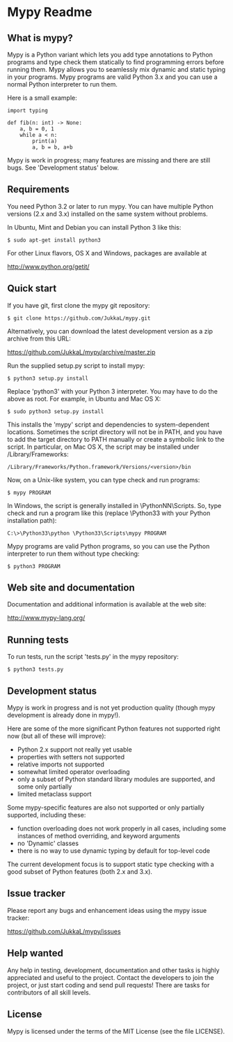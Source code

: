 Mypy Readme
===========


What is mypy?
-------------

Mypy is a Python variant which lets you add type annotations to Python
programs and type check them statically to find programming errors
before running them.  Mypy allows you to seamlessly mix dynamic and
static typing in your programs.  Mypy programs are valid Python 3.x
and you can use a normal Python interpreter to run them.

Here is a small example:

    import typing

    def fib(n: int) -> None:
        a, b = 0, 1
        while a < n:
            print(a)
            a, b = b, a+b

Mypy is work in progress; many features are missing and there are
still bugs.  See 'Development status' below.


Requirements
------------

You need Python 3.2 or later to run mypy.  You can have multiple Python
versions (2.x and 3.x) installed on the same system without problems.

In Ubuntu, Mint and Debian you can install Python 3 like this:

    $ sudo apt-get install python3

For other Linux flavors, OS X and Windows, packages are available at

  http://www.python.org/getit/


Quick start
-----------

If you have git, first clone the mypy git repository:

    $ git clone https://github.com/JukkaL/mypy.git

Alternatively, you can download the latest development version as a
zip archive from this URL:

  https://github.com/JukkaL/mypy/archive/master.zip

Run the supplied setup.py script to install mypy:

    $ python3 setup.py install

Replace 'python3' with your Python 3 interpreter.  You may have to do
the above as root. For example, in Ubuntu and Mac OS X:

    $ sudo python3 setup.py install

This installs the 'mypy' script and dependencies to system-dependent
locations.  Sometimes the script directory will not be in PATH,
and you have to add the target directory to PATH manually or
create a symbolic link to the script.  In particular, on Mac OS X, the
script may be installed under /Library/Frameworks:

    /Library/Frameworks/Python.framework/Versions/<version>/bin

Now, on a Unix-like system, you can type check and run programs:

    $ mypy PROGRAM

In Windows, the script is generally installed in
\PythonNN\Scripts. So, type check and run a program like this (replace
\Python33 with your Python installation path):

    C:\>\Python33\python \Python33\Scripts\mypy PROGRAM
    
Mypy programs are valid Python programs, so you can use the Python
interpreter to run them without type checking:

    $ python3 PROGRAM


Web site and documentation
--------------------------

Documentation and additional information is available at the web site:

  http://www.mypy-lang.org/


Running tests
-------------

To run tests, run the script 'tests.py' in the mypy repository:

    $ python3 tests.py


Development status
------------------

Mypy is work in progress and is not yet production quality (though
mypy development is already done in mypy!).

Here are some of the more significant Python features not supported
right now (but all of these will improve):

 - Python 2.x support not really yet usable
 - properties with setters not supported
 - relative imports not supported
 - somewhat limited operator overloading
 - only a subset of Python standard library modules are supported, and some
   only partially
 - limited metaclass support

Some mypy-specific features are also not supported or only partially
supported, including these:

 - function overloading does not work properly in all cases, including
   some instances of method overriding, and keyword arguments
 - no 'Dynamic' classes
 - there is no way to use dynamic typing by default for top-level code

The current development focus is to support static type checking with a good
subset of Python features (both 2.x and 3.x).


Issue tracker
-------------

Please report any bugs and enhancement ideas using the mypy issue
tracker:

  https://github.com/JukkaL/mypy/issues


Help wanted
-----------

Any help in testing, development, documentation and other tasks is
highly appreciated and useful to the project.  Contact the developers
to join the project, or just start coding and send pull requests!
There are tasks for contributors of all skill levels.


License
-------

Mypy is licensed under the terms of the MIT License (see the file
LICENSE).
